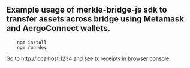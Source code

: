 ## Example usage of merkle-bridge-js sdk to transfer assets across bridge using Metamask and AergoConnect wallets.

```console
    npm install
    npm run dev
```

Go to http://localhost:1234 and see tx receipts in browser console.